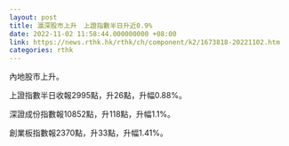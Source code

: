 ```yaml
---
layout: post
title: 滬深股市上升　上證指數半日升近0.9%
date: 2022-11-02 11:58:44.000000000 +08:00
link: https://news.rthk.hk/rthk/ch/component/k2/1673818-20221102.htm
categories: rthk
---
```


內地股市上升。

上證指數半日收報2995點，升26點，升幅0.88%。

深證成份指數報10852點，升118點，升幅1.1%。

創業板指數報2370點，升33點，升幅1.41%。
